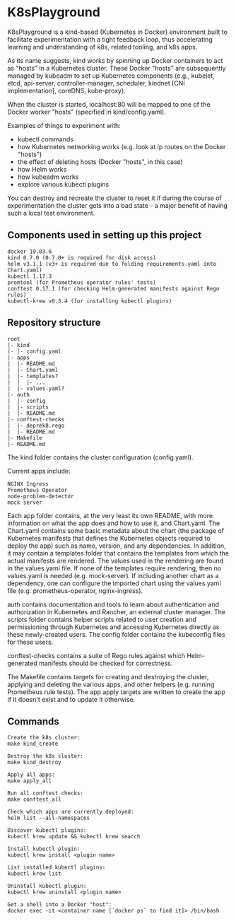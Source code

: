 # K8sPlayground
K8sPlayground is a kind-based (Kubernetes in Docker) environment built to facilitate experimentation with a tight feedback loop, thus accelerating learning and understanding of k8s, related tooling, and k8s apps.

As its name suggests, kind works by spinning up Docker containers to act as "hosts" in a Kubernetes cluster. These Docker "hosts" are subsequently managed by kubeadm to set up Kubernetes components (e.g., kubelet, etcd, api-server, controller-manager, scheduler, kindnet [CNI implementation], coreDNS, kube-proxy).

When the cluster is started, localhost:80 will be mapped to one of the Docker worker "hosts" (specified in kind/config.yaml).

Examples of things to experiment with:

- kubectl commands
- how Kubernetes networking works (e.g. look at ip routes on the Docker "hosts")
- the effect of deleting hosts (Docker "hosts", in this case)
- how Helm works
- how kubeadm works
- explore various kubectl plugins

You can destroy and recreate the cluster to reset it if during the course of experimentation the cluster gets into a bad state - a major benefit of having such a local test environment.

## Components used in setting up this project
```
docker 19.03.6
kind 0.7.0 (0.7.0+ is required for disk access)
helm v3.1.1 (v3+ is required due to folding requirements.yaml into Chart.yaml)
kubectl 1.17.3
promtool (for Prometheus operator rules' tests)
conftest 0.17.1 (for checking Helm-generated manifests against Rego rules)
kubectl-krew v0.3.4 (for installing kubectl plugins)
```

## Repository structure
```
root
|- kind
|- |- config.yaml
|- apps
|  |- README.md
|  |- Chart.yaml
|  |- templates?
|  |  |- ...
|  |- values.yaml?
|- auth
|  |- config
|  |- scripts
|  |- README.md
|- conftest-checks
|  |- deprek8.rego
|  |- README.md
|- Makefile
|- README.md
```
The kind folder contains the cluster configuration (config.yaml).

Current apps include:
```
NGINX Ingress
Prometheus Operator
node-problem-detector
mock server
```
Each app folder contains, at the very least its own README, with more information on what the app does and how to use it, and Chart.yaml. The Chart.yaml contains some basic metadata about the chart (the package of Kubernetes manifests that defines the Kubernetes objects required to deploy the app) such as name, version, and any dependencies. In addition, it may contain a templates folder that contains the templates from which the actual manifests are rendered. The values used in the rendering are found in the values.yaml file. If none of the templates require rendering, then no values.yaml is needed (e.g. mock-server). If including another chart as a dependency, one can configure the imported chart using the values.yaml file (e.g. prometheus-operator, nginx-ingress).

auth contains documentation and tools to learn about authentication and authorization in Kubernetes and Rancher, an external cluster manager. The scripts folder contains helper scripts related to user creation and permissioning through Kubernetes and accessing Kubernetes directly as these newly-created users. The config folder contains the kubeconfig files for these users.

conftest-checks contains a suite of Rego rules against which Helm-generated manifests should be checked for correctness.

The Makefile contains targets for creating and destroying the cluster, applying and deleting the various apps, and other helpers (e.g. running Prometheus rule tests). The app apply targets are written to create the app if it doesn't exist and to update it otherwise.

## Commands
```
Create the k8s cluster:
make kind_create

Destroy the k8s cluster:
make kind_destroy

Apply all apps:
make apply_all

Run all conftest checks:
make conftest_all

Check which apps are currently deployed:
helm list --all-namespaces

Discover kubectl plugins:
kubectl krew update && kubectl krew search

Install kubectl plugin:
kubectl krew install <plugin name>

List installed kubectl plugins:
kubectl krew list

Uninstall kubectl plugin:
kubectl krew uninstall <plugin name>

Get a shell into a Docker "host":
docker exec -it <container name [`docker ps` to find it]> /bin/bash
```
